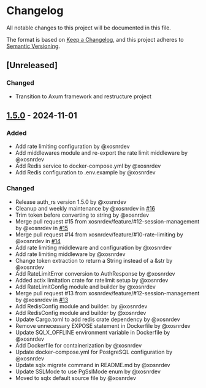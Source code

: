 # Changelog

All notable changes to this project will be documented in this file.

The format is based on [Keep a Changelog](https://keepachangelog.com/en/1.0.0/),
and this project adheres to [Semantic Versioning](https://semver.org/spec/v2.0.0.html).

## [Unreleased]

### Changed
- Transition to Axum framework and restructure project

## [1.5.0] - 2024-11-01

### Added
- Add rate limiting configuration by @xosnrdev
- Add middlewares module and re-export the rate limit middleware by @xosnrdev
- Add Redis service to docker-compose.yml by @xosnrdev
- Add Redis configuration to .env.example by @xosnrdev

### Changed
- Release auth_rs version 1.5.0 by @xosnrdev
- Cleanup and weekly maintenance by @xosnrdev in [#16](https://github.com/xosnrdev/auth-rs/pull/16)
- Trim token before converting to string by @xosnrdev
- Merge pull request #15 from xosnrdev/feature/#12-session-management by @xosnrdev in [#15](https://github.com/xosnrdev/auth-rs/pull/15)
- Merge pull request #14 from xosnrdev/feature/#10-rate-limiting by @xosnrdev in [#14](https://github.com/xosnrdev/auth-rs/pull/14)
- Add rate limiting middleware and configuration by @xosnrdev
- Add rate limiting middleware by @xosnrdev
- Change token extraction to return a String instead of a &str by @xosnrdev
- Add RateLimitError conversion to AuthResponse by @xosnrdev
- Added actix limitation crate for ratelimit setup by @xosnrdev
- Add RateLimitConfig module and builder by @xosnrdev
- Merge pull request #13 from xosnrdev/feature/#12-session-management by @xosnrdev in [#13](https://github.com/xosnrdev/auth-rs/pull/13)
- Add RedisConfig module and builder. by @xosnrdev
- Add RedisConfig module and builder by @xosnrdev
- Update Cargo.toml to add redis crate dependency by @xosnrdev
- Remove unnecessary EXPOSE statement in Dockerfile by @xosnrdev
- Update SQLX_OFFLINE environment variable in Dockerfile by @xosnrdev
- Add Dockerfile for containerization by @xosnrdev
- Update docker-compose.yml for PostgreSQL configuration by @xosnrdev
- Update sqlx migrate command in README.md by @xosnrdev
- Update SSLMode to use PgSslMode enum by @xosnrdev
- Moved to sqlx default source file by @xosnrdev

[1.5.0]: https://github.com/xosnrdev/auth-rs/compare/v1.0.0..v1.5.0

